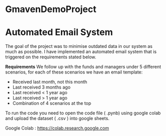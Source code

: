 # GmavenDemoProject
# Automated Email System

The goal of the project was to minimise outdated data in our system as much as possible. 
I have implemented an automated email system that is triggered on the requirements stated below.
 
**Requirements**
We follow up with the funds and managers under 5 different scenarios, for each of these scenarios we have an email template: 
* Received last month, not this month
* Last received 3 months ago
* Last received < 1 year ago
* Last received > 1 year ago
* Combination of 4 scenarios at the top

To run the code you need to open the code file ( .pynb)  using google colab and upload the dataset ( .csv ) into google sheets.

Google Colab : https://colab.research.google.com
